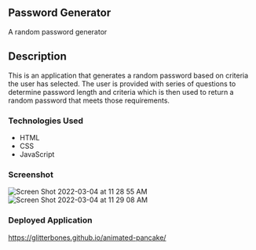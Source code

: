 ## Password Generator
A random password generator

## Description
This is an application that generates a random password based on criteria the user has selected. The user is provided with series of questions to determine password length and criteria which is then used to return a random password that meets those requirements.

### Technologies Used
* HTML
* CSS
* JavaScript

### Screenshot
![Screen Shot 2022-03-04 at 11 28 55 AM](https://user-images.githubusercontent.com/95373448/156821138-6125cabc-534e-4c0e-ba1a-1f1047e33dd0.png)
![Screen Shot 2022-03-04 at 11 29 08 AM](https://user-images.githubusercontent.com/95373448/156821264-36b84cd0-2239-4dbc-9aff-c60feb3348ba.png)

### Deployed Application

https://glitterbones.github.io/animated-pancake/

